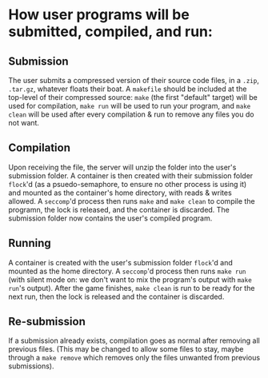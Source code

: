# How user programs will be submitted, compiled, and run:
## Submission
The user submits a compressed version of their source code files, in a `.zip`, `.tar.gz`, whatever floats their boat.
A `makefile` should be included at the top-level of their compressed source: `make` (the first "default" target) will be used for compilation, `make run` will be used to run your program, and `make clean` will be used after every compilation & run to remove any files you do not want.  
<!-- The user will also specify  -->

## Compilation
Upon receiving the file, the server will unzip the folder into the user's submission folder. A container is then created with their submission folder `flock`'d (as a psuedo-semaphore, to ensure no other process is using it) and mounted as the container's home directory, with reads & writes allowed. A `seccomp`'d process then runs `make` and `make clean` to compile the programn, the lock is released, and the container is discarded. The submission folder now contains the user's compiled program.

## Running
A container is created with the user's submission folder `flock`'d and mounted as the home directory. A `seccomp`'d process then runs `make run` (with silent mode on: we don't want to mix the program's output with `make run`'s output). After the game finishes, `make clean` is run to be ready for the next run, then the lock is released and the container is discarded.

## Re-submission
If a submission already exists, compilation goes as normal after removing all previous files. (This may be changed to allow some files to stay, maybe through a `make remove` which removes only the files unwanted from previous submissions).